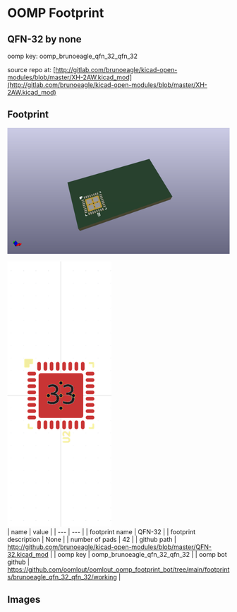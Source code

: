 # OOMP Footprint  
## QFN-32  by none  
  
oomp key: oomp_brunoeagle_qfn_32_qfn_32  
  
source repo at: [http://gitlab.com/brunoeagle/kicad-open-modules/blob/master/XH-2AW.kicad_mod](http://gitlab.com/brunoeagle/kicad-open-modules/blob/master/XH-2AW.kicad_mod)  
## Footprint  
  
[![working_kicad_pcb_3d.png](working_kicad_pcb_3d_600.png)](working_kicad_pcb_3d.png)  
  
[![working.png](working_600.png)](working.png)  
| name | value | 
| --- | --- | 
| footprint name | QFN-32 | 
| footprint description | None | 
| number of pads | 42 | 
| github path | http://github.com/brunoeagle/kicad-open-modules/blob/master/QFN-32.kicad_mod | 
| oomp key | oomp_brunoeagle_qfn_32_qfn_32 | 
| oomp bot github | https://github.com/oomlout/oomlout_oomp_footprint_bot/tree/main/footprints/brunoeagle_qfn_32_qfn_32/working | 
## Images  
